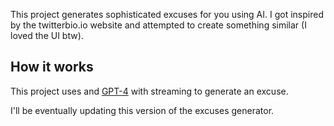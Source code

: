 This project generates sophisticated excuses for you using AI. 
I got inspired by the twitterbio.io website and attempted to create something similar (I loved the UI btw).

## How it works

This project uses and [GPT-4](https://openai.com/api/) with streaming to generate an excuse.

I'll be eventually updating this version of the excuses generator.
